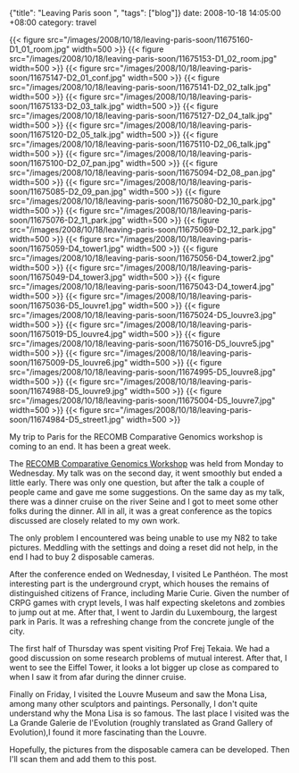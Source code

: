 {"title": "Leaving Paris soon  ", "tags": ["blog"]}
date: 2008-10-18 14:05:00 +08:00
category: travel

{{< figure src="/images/2008/10/18/leaving-paris-soon/11675160-D1_01_room.jpg" width=500 >}}
{{< figure src="/images/2008/10/18/leaving-paris-soon/11675153-D1_02_room.jpg" width=500 >}}
{{< figure src="/images/2008/10/18/leaving-paris-soon/11675147-D2_01_conf.jpg" width=500 >}}
{{< figure src="/images/2008/10/18/leaving-paris-soon/11675141-D2_02_talk.jpg" width=500 >}}
{{< figure src="/images/2008/10/18/leaving-paris-soon/11675133-D2_03_talk.jpg" width=500 >}}
{{< figure src="/images/2008/10/18/leaving-paris-soon/11675127-D2_04_talk.jpg" width=500 >}}
{{< figure src="/images/2008/10/18/leaving-paris-soon/11675120-D2_05_talk.jpg" width=500 >}}
{{< figure src="/images/2008/10/18/leaving-paris-soon/11675110-D2_06_talk.jpg" width=500 >}}
{{< figure src="/images/2008/10/18/leaving-paris-soon/11675100-D2_07_pan.jpg" width=500 >}}
{{< figure src="/images/2008/10/18/leaving-paris-soon/11675094-D2_08_pan.jpg" width=500 >}}
{{< figure src="/images/2008/10/18/leaving-paris-soon/11675085-D2_09_pan.jpg" width=500 >}}
{{< figure src="/images/2008/10/18/leaving-paris-soon/11675080-D2_10_park.jpg" width=500 >}}
{{< figure src="/images/2008/10/18/leaving-paris-soon/11675076-D2_11_park.jpg" width=500 >}}
{{< figure src="/images/2008/10/18/leaving-paris-soon/11675069-D2_12_park.jpg" width=500 >}}
{{< figure src="/images/2008/10/18/leaving-paris-soon/11675059-D4_tower1.jpg" width=500 >}}
{{< figure src="/images/2008/10/18/leaving-paris-soon/11675056-D4_tower2.jpg" width=500 >}}
{{< figure src="/images/2008/10/18/leaving-paris-soon/11675049-D4_tower3.jpg" width=500 >}}
{{< figure src="/images/2008/10/18/leaving-paris-soon/11675043-D4_tower4.jpg" width=500 >}}
{{< figure src="/images/2008/10/18/leaving-paris-soon/11675036-D5_louvre1.jpg" width=500 >}}
{{< figure src="/images/2008/10/18/leaving-paris-soon/11675024-D5_louvre3.jpg" width=500 >}}
{{< figure src="/images/2008/10/18/leaving-paris-soon/11675019-D5_louvre4.jpg" width=500 >}}
{{< figure src="/images/2008/10/18/leaving-paris-soon/11675016-D5_louvre5.jpg" width=500 >}}
{{< figure src="/images/2008/10/18/leaving-paris-soon/11675009-D5_louvre6.jpg" width=500 >}}
{{< figure src="/images/2008/10/18/leaving-paris-soon/11674995-D5_louvre8.jpg" width=500 >}}
{{< figure src="/images/2008/10/18/leaving-paris-soon/11674988-D5_louvre9.jpg" width=500 >}}
{{< figure src="/images/2008/10/18/leaving-paris-soon/11675004-D5_louvre7.jpg" width=500 >}}
{{< figure src="/images/2008/10/18/leaving-paris-soon/11674984-D5_street1.jpg" width=500 >}}

My trip to Paris for the RECOMB Comparative Genomics workshop is coming to an
end. It has been a great week.

The [RECOMB Comparative Genomics Workshop](http://igm.univ-mlv.fr/RCG08/) was
held from Monday to Wednesday. My talk was on the second day, it went smoothly
but ended a little early. There was only one question, but after the talk a
couple of people came and gave me some suggestions. On the same day as my talk,
there was a dinner cruise on the river Seine and I got to meet some other folks
during the dinner. All in all, it was a great conference as the topics
discussed are closely related to my own work.

The only problem I encountered was being unable to use my N82 to take
pictures. Meddling with the settings and doing a reset did not help, in the end
I had to buy 2 disposable cameras.

After the conference ended on Wednesday, I visited Le Panthéon. The most
interesting part is the underground crypt, which houses the remains of
distinguished citizens of France, including Marie Curie. Given the number of
CRPG games with crypt levels, I was half expecting skeletons and zombies to
jump out at me. After that, I went to Jardin du Luxembourg, the largest park in
Paris. It was a refreshing change from the concrete jungle of the city.

The first half of Thursday was spent visiting Prof Frej Tekaia. We had a
good discussion on some research problems of mutual interest. After that, I
went to see the Eiffel Tower, it looks a lot bigger up close as compared to
when I saw it from afar during the dinner cruise.

Finally on Friday, I visited the Louvre Museum and saw the Mona Lisa, among
many other sculptors and paintings. Personally, I don't quite understand why
the Mona Lisa is so famous. The last place I visited was the La Grande Galerie
de l'Evolution (roughly translated as Grand Gallery of Evolution),I found it
more fascinating than the Louvre.

Hopefully, the pictures from the disposable camera can be developed. Then
I'll scan them and add them to this post.
